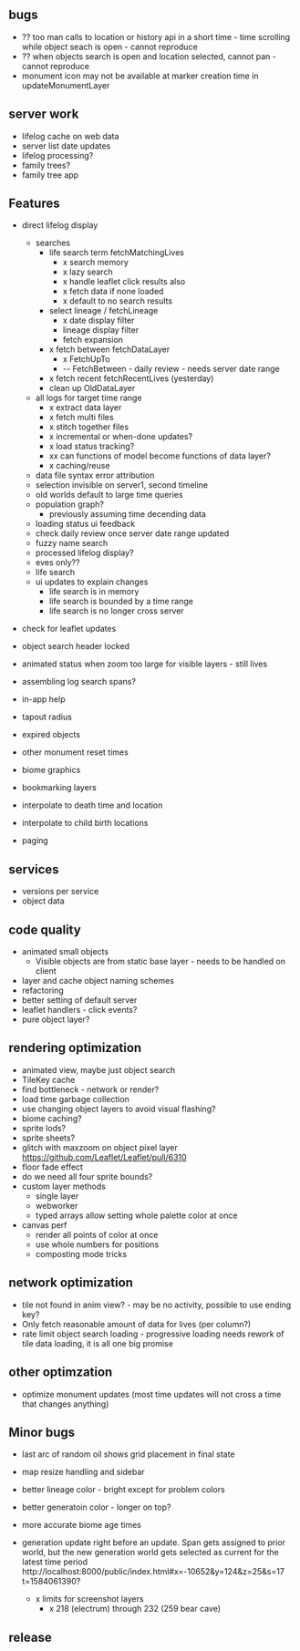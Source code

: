 ## bugs
- ?? too man calls to location or history api in a short time - time scrolling while object seach is open - cannot reproduce
- ?? when objects search is open and location selected, cannot pan - cannot reproduce
- monument icon may not be available at marker creation time in updateMonumentLayer

## server work
- lifelog cache on web data
- server list date updates
- lifelog processing?
- family trees?
- family tree app

## Features
- direct lifelog display
  - searches
    - life search term fetchMatchingLives
      - x search memory
      - x lazy search
      - x handle leaflet click results also
      - x fetch data if none loaded
      - x default to no search results
    - select lineage / fetchLineage
      - x date display filter
      - lineage display filter
      - fetch expansion
    - x fetch between fetchDataLayer
      - x FetchUpTo
      - -- FetchBetween - daily review - needs server date range
    - x fetch recent fetchRecentLives (yesterday)
    - clean up OldDataLayer
  - all logs for target time range
    - x extract data layer
    - x fetch multi files
    - x stitch together files
    - x incremental or when-done updates?
    - x load status tracking?
    - xx can functions of model become functions of data layer?
    - x caching/reuse
  - data file syntax error attribution
  - selection invisible on server1, second timeline
  - old worlds default to large time queries
  - population graph?
    - previously assuming time decending data
  - loading status ui feedback
  - check daily review once server date range updated
  - fuzzy name search
  - processed lifelog display?
  - eves only??
  - life search
  - ui updates to explain changes
    - life search is in memory
    - life search is bounded by a time range
    - life search is no longer cross server
- check for leaflet updates

- object search header locked
- animated status when zoom too large for visible layers - still lives
- assembling log search spans?
- in-app help
- tapout radius
- expired objects
- other monument reset times
- biome graphics
- bookmarking layers
- interpolate to death time and location
- interpolate to child birth locations
- paging

## services
- versions per service
- object data

## code quality
- animated small objects
  - Visible objects are from static base layer - needs to be handled on client
- layer and cache object naming schemes
- refactoring
- better setting of default server
- leaflet handlers - click events?
- pure object layer?


## rendering optimization
- animated view, maybe just object search
- TileKey cache
- find bottleneck - network or render?
- load time garbage collection
- use changing object layers to avoid visual flashing?
- biome caching?
- sprite lods?
- sprite sheets?
- glitch with maxzoom on object pixel layer https://github.com/Leaflet/Leaflet/pull/6310
- floor fade effect
- do we need all four sprite bounds?
- custom layer methods
  - single layer
  - webworker
  - typed arrays allow setting whole palette color at once
- canvas perf
  - render all points of color at once
  - use whole numbers for positions
  - composting mode tricks

## network optimization
- tile not found in anim view? - may be no activity, possible to use ending key?
- Only fetch reasonable amount of data for lives (per column?)
- rate limit object search loading - progressive loading needs rework of tile data loading, it is all one big promise

## other optimzation
- optimize monument updates (most time updates will not cross a time that changes anything)

## Minor bugs
- last arc of random oil shows grid placement in final state
- map resize handling and sidebar
- better lineage color - bright except for problem colors
- better generatoin color - longer on top?
- more accurate biome age times
- generation update right before an update. Span gets assigned to prior world, but the new generation world gets selected as current for the latest time period
  http://localhost:8000/public/index.html#x=-10652&y=124&z=25&s=17
  t=1584061390?

  - x limits for screenshot layers
    - x 218 (electrum) through 232 (259 bear cave)

## release
